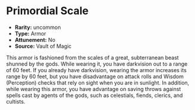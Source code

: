
# Primordial Scale

* **Rarity:** uncommon
* **Type:** Armor
* **Attunement:** No
* **Source:** Vault of Magic


This armor is fashioned from the scales of a great, subterranean beast shunned by the gods. While wearing it, you have darkvision out to a range of 60 feet. If you already have darkvision, wearing the armor increases its range by 60 feet, but you have disadvantage on attack rolls and Wisdom (Perception) checks that rely on sight when you are in sunlight. In addition, while wearing this armor, you have advantage on saving throws against spells cast by agents of the gods, such as celestials, fiends, clerics, and cultists.
